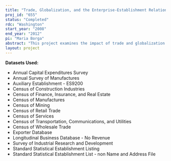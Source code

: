 ```yaml
---
title: "Trade, Globalization, and the Enterprise-Establishment Relationships of Multinational Companies"
proj_id: "655"
status: "Completed"
rdc: "Washington"
start_year: "2008"
end_year: "2012"
pi: "Maria Borga"
abstract: "This project examines the impact of trade and globalization on U.S. businesses. The project has three objectives. It will study the regional impacts of rapidly growing U.S. foreign exports of services by developing estimates of exports of services at the state level. It will examine the impact of globalization by U.S. multinational companies through direct investment, trade, and the oﬀ -shoring of services on the U.S. economy. It will examine the relationship between an enterprise and its establishments and explore methods of allocating enterprise-level data to establishments in various industries. All three components of this project will involve supplementing data collected at the Census Bureau on U.S. business activities with data collected at the U.S. Bureau of Economic Analysis (BEA) on the operations of multinational ﬁrms and on trade in services. Most Census Bureau business data are collected at the establishment level, while BEA’s surveys are conducted on a consolidated business enterprise basis. Linking these datasets greatly increases their analytic value by allowing questions about decisions made at the enterprise level—such as where to locate production to serve foreign customers—to be examined using the establishment-level data best suited to answering them. This project will build on previous projects that have linked Census data with BEA enterprise data. These previous linking projects have provided beneﬁts to the Census Bureau, and this project will expand on these beneﬁts. For example, it will enable the Census Bureau to improve its sample frames, verify and improve the accuracy of data reported on its surveys, and improve the industry classiﬁcations of enterprises and establishments. In addition, it will greatly increase the utility of the Census Bureau datasets for examining the impact that globalization—in the form of direct investment and trade in services—is having on the U.S. economy."
layout: project
---
```


**Datasets Used:**

  - Annual Capital Expenditures Survey 
  - Annual Survey of Manufactures 
  - Auxiliary Establishment - ES9200 
  - Census of Construction Industries 
  - Census of Finance, Insurance, and Real Estate 
  - Census of Manufactures 
  - Census of Mining 
  - Census of Retail Trade 
  - Census of Services 
  - Census of Transportation, Communications, and Utilities 
  - Census of Wholesale Trade 
  - Exporter Database 
  - Longitudinal Business Database - No Revenue 
  - Survey of Industrial Research and Development 
  - Standard Statistical Establishment Listing 
  - Standard Statistical Establishment List - non Name and Address File 

